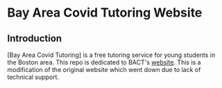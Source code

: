 # Bay Area Covid Tutoring Website


## Introduction

[Bay Area Covid Tutoring] is a free tutoring service for young students in the Boston area. This repo is dedicated to BACT's [website](https://bayarea-covid-tutoring.web.app). This is a modification of the original website which went down due to lack of technical support. 


